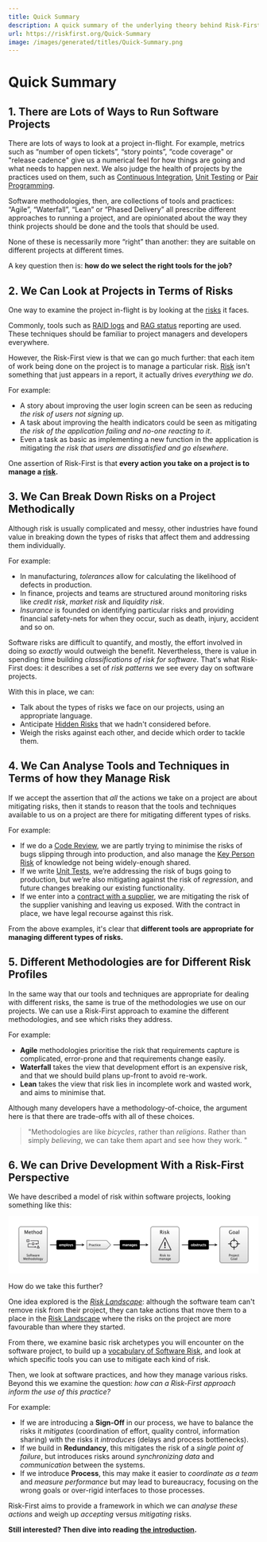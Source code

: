 ```yaml
---
title: Quick Summary
description: A quick summary of the underlying theory behind Risk-First
url: https://riskfirst.org/Quick-Summary
image: /images/generated/titles/Quick-Summary.png
---
```


# Quick Summary

## 1.  There are Lots of Ways to Run Software Projects

There are lots of ways to look at a project in-flight.  For example, metrics such as “number of open tickets”, “story points”, “code coverage" or "release cadence" give us a numerical feel for how things are going and what needs to happen next.  We also judge the health of projects by the practices used on them, such as [Continuous Integration](Testing.md#continuous-integration), [Unit Testing](Testing.md) or [Pair Programming](Coding.md).  

Software methodologies, then, are collections of tools and practices:  “Agile”, “Waterfall”, “Lean” or “Phased Delivery” all prescribe different approaches to running a project, and are opinionated about the way they think projects should be done and the tools that should be used.    

None of these is necessarily more “right” than another: they are suitable on different projects at different times.

A key question then is: **how do we select the right tools for the job?**

## 2.  We Can Look at Projects in Terms of Risks

One way to examine the project in-flight is by looking at the [risks](Glossary.md#risk) it faces. 

Commonly, tools such as [RAID logs](https://www.projectmanager.com/blog/raid-log-use-one) and [RAG status](https://pmtips.net/blog-new/what-does-rag-status-mean) reporting are used.  These techniques should be familiar to project managers and developers everywhere.   

However, the Risk-First view is that we can go much further:  that each item of work being done on the project is to manage a particular risk.  [Risk](Glossary.md#risk) isn't something that just appears in a report, it actually drives *everything we do*.  

For example:

- A story about improving the user login screen can be seen as reducing _the risk of users not signing up_.   
- A task about improving the health indicators could be seen as mitigating _the risk of the application failing and no-one reacting to it_. 
- Even a task as basic as implementing a new function in the application is mitigating _the risk that users are dissatisfied and go elsewhere_.  

One assertion of Risk-First is that **every action you take on a project is to manage a [risk](Glossary.md#risk).**

## 3.  We Can Break Down Risks on a Project Methodically

Although risk is usually complicated and messy, other industries have found value in breaking down the types of risks that affect them and addressing them individually.  

For example:

- In manufacturing, _tolerances_ allow for calculating the likelihood of defects in production.  
- In finance, projects and teams are structured around monitoring risks like _credit risk_, _market risk_ and _liquidity risk_.
- _Insurance_ is founded on identifying particular risks and providing financial safety-nets for when they occur, such as death, injury, accident and so on.   

Software risks are difficult to quantify, and mostly, the effort involved in doing so _exactly_ would outweigh the benefit.  Nevertheless, there is value in spending time building _classifications of risk for software_.   That's what Risk-First does:   it describes a set of _risk patterns_ we see every day on software projects. 

With this in place, we can:

- Talk about the types of risks we face on our projects, using an appropriate language.
- Anticipate [Hidden Risks](Glossary.md#hidden-risk) that we hadn't considered before.
- Weigh the risks against each other, and decide which order to tackle them.   

## 4.  We Can Analyse Tools and Techniques in Terms of how they Manage Risk

If we accept the assertion that _all_ the actions we take on a project are about mitigating risks, then it stands to reason that the tools and techniques available to us on a project are there for mitigating different types of risks.  

For example:

 - If we do a [Code Review](Review.md), we are partly trying to minimise the risks of bugs slipping through into production, and also manage the [Key Person Risk](Scarcity-Risk.md#staff-risk) of knowledge not being widely-enough shared. 
 - If we write [Unit Tests](Testing.md), we’re addressing the risk of bugs going to production, but we’re also mitigating against the risk of _regression_, and future changes breaking our existing functionality.   
 - If we enter into a [contract with a supplier](Contract.md), we are mitigating the risk of the supplier vanishing and leaving us exposed.  With the contract in place, we have legal recourse against this risk.

From the above examples, it's clear that **different tools are appropriate for managing different types of risks.**

## 5.  Different Methodologies are for Different Risk Profiles

In the same way that our tools and techniques are appropriate for dealing with different risks, the same is true of the methodologies we use on our projects.  We can use a Risk-First approach to examine the different methodologies, and see which risks they address.  

For example:

- **Agile** methodologies prioritise the risk that requirements capture is complicated, error-prone and that requirements change easily.  
- **Waterfall** takes the view that development effort is an expensive risk, and that we should build plans up-front to avoid re-work.  
- **Lean** takes the view that risk lies in incomplete work and wasted work, and aims to minimise that.

Although many developers have a methodology-of-choice, the argument here is that there are trade-offs with all of these choices.  

> "<!-- tweet-start -->Methodologies are like _bicycles_, rather than _religions_.  Rather than simply _believing_, we can take them apart and see how they work. <!-- tweet-end -->"

## 6.  We can Drive Development With a Risk-First Perspective 

We have described a model of risk within software projects, looking something like this:

![Methodologies, Risks, Practices](images/generated/executive-summary/pattern_language.png)

How do we take this further?

One idea explored is the _[Risk Landscape](Risk-Landscape.md)_:  although the software team can't remove risk from their project, they can take actions that move them to a place in the [Risk Landscape](Risk-Landscape.md) where the risks on the project are more favourable than where they started.  

From there, we examine basic risk archetypes you will encounter on the software project, to build up a [vocabulary of Software Risk](Staging-And-Classifying.md), and look at which specific tools you can use to mitigate each kind of risk.  

Then, we look at software practices, and how they manage various risks.  Beyond this we examine the question:  _how can a Risk-First approach inform the use of this practice?_  

For example:

 - If we are introducing a **Sign-Off** in our process, we have to balance the risks it _mitigates_ (coordination of effort, quality control, information sharing) with the risks it _introduces_ (delays and process bottlenecks).  
 - If we build in **Redundancy**, this mitigates the risk of a _single point of failure_, but introduces risks around _synchronizing data_ and _communication_ between the systems. 
 - If we introduce **Process**, this may make it easier to _coordinate as a team_ and _measure performance_ but may lead to bureaucracy, focusing on the wrong goals or over-rigid interfaces to those processes.   

Risk-First aims to provide a framework in which we can _analyse these actions_ and weigh up _accepting_ versus _mitigating_ risks.

**Still interested?  Then dive into reading [the introduction](A-Simple-Scenario.md).**